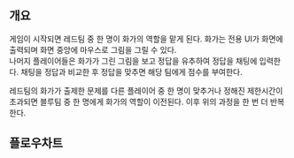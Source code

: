 ## 개요
게임이 시작되면 레드팀 중 한 명이 화가의 역할을 맡게 된다. 화가는 전용 UI가 화면에 출력되며  화면 중앙에 마우스로 그림을 그릴 수 있다.   
나머지 플레이어들은 화가가 그린 그림을 보고 정답을 유추하여 정답을 채팅에 입력한다. 채팅을 정답과 비교한 후 정답을 맞추면 해당 팀에게 점수를 부여한다.  

레드팀의 화가가 출제한 문제를 다른 플레이어 중 한 명이 맞추거나 정해진 제한시간이 초과되면 블루팀 중 한 명에게 화가의 역할이 이전된다. 이후 위의 과정을 한 번 더 반복한다.

## 플로우차트
